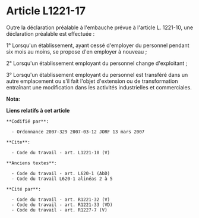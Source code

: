 # Article L1221-17

Outre la déclaration préalable à l'embauche prévue à l'article L. 1221-10, une déclaration préalable est effectuée : 

1° Lorsqu'un établissement, ayant cessé d'employer du personnel pendant six mois au moins, se propose d'en employer à
nouveau ; 

2° Lorsqu'un établissement employant du personnel change d'exploitant ; 

3° Lorsqu'un établissement employant du personnel est transféré dans un autre emplacement ou s'il fait l'objet d'extension ou
de transformation entraînant une modification dans les activités industrielles et commerciales.

**Nota:**



**Liens relatifs à cet article**

	**Codifié par**:

	  - Ordonnance 2007-329 2007-03-12 JORF 13 mars 2007

	**Cite**:

	  - Code du travail - art. L1221-10 (V)

	**Anciens textes**:

	  - Code du travail - art. L620-1 (AbD)
	  - Code du travail L620-1 alinéas 2 à 5

	**Cité par**:

	  - Code du travail - art. R1221-32 (V)
	  - Code du travail - art. R1221-33 (VD)
	  - Code du travail - art. R1227-7 (V)
